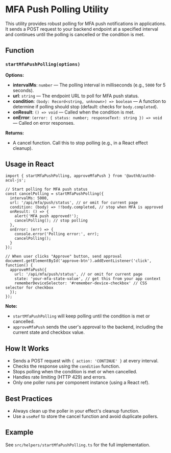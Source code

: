 # MFA Push Polling Utility

This utility provides robust polling for MFA push notifications in applications. It sends a POST request to your backend endpoint at a specified interval and continues until the polling is cancelled or the condition is met.

## Function

### `startMfaPushPolling(options)`

**Options:**
- **intervalMs**: `number` — The polling interval in milliseconds (e.g., `5000` for 5 seconds).
- **url**: `string` — The endpoint URL to poll for MFA push status.
- **condition**: `(body: Record<string, unknown>) => boolean` — A function to determine if polling should stop (default: checks for `body.completed`).
- **onResult**: `() => void` — Called when the condition is met.
- **onError**: `(error: { status: number; responseText: string }) => void` — Called on error responses.

**Returns:**
- A cancel function. Call this to stop polling (e.g., in a React effect cleanup).

## Usage in React

```tsx
import { startMfaPushPolling, approveMfaPush } from '@auth0/auth0-acul-js';

// Start polling for MFA push status
const cancelPolling = startMfaPushPolling({
  intervalMs: 5000,
  url: '/api/mfa/push/status', // or omit for current page
  condition: (body) => !!body.completed, // stop when MFA is approved
  onResult: () => {
    alert('MFA push approved!');
    cancelPolling(); // stop polling
  },
  onError: (err) => {
    console.error('Polling error:', err);
    cancelPolling();
  }
});

// When user clicks "Approve" button, send approval
document.getElementById('approve-btn').addEventListener('click', function() {
  approveMfaPush({
    url: '/api/mfa/push/status', // or omit for current page
    state: 'your-mfa-state-value', // get this from your app context
    rememberDeviceSelector: '#remember-device-checkbox' // CSS selector for checkbox
  });
});
```

**Note:**  
- `startMfaPushPolling` will keep polling until the condition is met or cancelled.
- `approveMfaPush` sends the user's approval to the backend, including the current state and checkbox value.

## How It Works
- Sends a POST request with `{ action: 'CONTINUE' }` at every interval.
- Checks the response using the `condition` function.
- Stops polling when the condition is met or when cancelled.
- Handles rate limiting (HTTP 429) and errors.
- Only one poller runs per component instance (using a React ref).

## Best Practices
- Always clean up the poller in your effect's cleanup function.
- Use a `useRef` to store the cancel function and avoid duplicate pollers.

## Example
See `src/helpers/startMfaPushPolling.ts` for the full implementation.